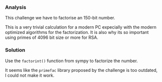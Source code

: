 ### Analysis
This challenge we have to factorise an 150-bit number. 

This is a very trivial calculation for a modern PC expecially with the modern optimized algorithms for the factorization. 
It is also why its so important using primes of 4096 bit size or more for RSA.

### Solution
Use the `factorint()` function from sympy to factorize the number. 

It seems like the `primefac` library proposed by the challenge is too outdated, I could not make it work.